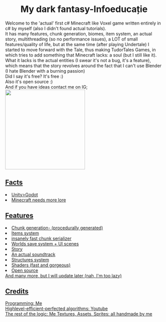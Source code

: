 <h1 align="center">
  My dark fantasy-Infoeducație
</h1>
Welcome to the 'actual' first c# Minecraft like Voxel game written entirely in c# by myself (also I didn't found actual tutorials). <br>
It has many features, chunk generation, biomes, item system, an actual story, multithreading (so no performance issues), a LOT of small features/quality of life, but at the same time (after playing Undertale) 
I started to move forward with the Tale, thus making TudorTales Games, in which tries to add something that Minecraft lacks: a soul (but I still like it). <br>
What it lacks is the actual entities (I swear it's not a bug, it's a feature), which means that the story revolves around the fact that I can't use Blender (I hate Blender with a burning passion) <br>
Did I say it's free? It's free :) <br>
Also it's open source :) <br>
And if you have ideas contact me on IG;
<div align="left">
   <a href="https://tudorbuciuman.github.io/MDF-Demo/" >
  <img height="255" src="https://i.imgur.com/DZxPSH2.png"/>
</div>
<h2>
  Facts
</h2>
<p>
  <li>Unity>Godot</li>
  <li>Minecraft needs more lore</li>
</p>
<h2>
  Features
</h2>
<p>
    <li>Chunk generation- (procedurally generated)</li>
    <li>Items system</li>
    <li>insanely fast chunk serializer</li>
    <li>Worlds save system + UI scenes</li>
    <li>Story</li>
    <li>An actual soundtrack</li>
    <li>Structures system</li>
    <li>Shaders (fast and gorgeous)</li>
    <li>Open source</li>
    And many more, but I will update later (nah, I'm too lazy) 

</p>

<h2>
  Credits
</h2>
<p>
    Programming: Me <br>
    Highlevel-efficient-perfected algorithms: Youtube <br>
    The rest of the logic: Me
    Textures, Assets, Sprites: all handmade by me
</p>
